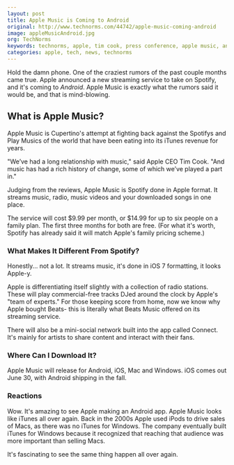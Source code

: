 ```yaml
---
layout: post
title: Apple Music is Coming to Android
original: http://www.technorms.com/44742/apple-music-coming-android
image: appleMusicAndroid.jpg
org: TechNorms
keywords: technorms, apple, tim cook, press conference, apple music, android app, streaming
categories: apple, tech, news, technorms
---
```


Hold the damn phone. One of the craziest rumors of the past couple months came true. Apple announced a new streaming service to take on Spotify, and it's coming to *Android*. Apple Music is exactly what the rumors said it would be, and that is mind-blowing. 

<!--break-->

## What is Apple Music?

Apple Music is Cupertino's attempt at fighting back against the Spotifys and Play Musics of the world that have been eating into its iTunes revenue for years. 

"We’ve had a long relationship with music," said Apple CEO Tim Cook. "And music has had a rich history of change, some of which we’ve played a part in."

Judging from the reviews, Apple Music is Spotify done in Apple format. It streams music, radio, music videos and your downloaded songs in one place. 

The service will cost $9.99 per month, or $14.99 for up to six people on a family plan. The first three months for both are free. (For what it's worth, Spotify has already said it will match Apple's family pricing scheme.)

### What Makes It Different From Spotify? 

Honestly... not a lot. It streams music, it's done in iOS 7 formatting, it looks Apple-y. 

Apple is differentiating itself slightly with a collection of radio stations. These will play commercial-free tracks DJed around the clock by Apple's "team of experts." For those keeping score from home, now we know why Apple bought Beats- this is literally what Beats Music offered on its streaming service. 

There will also be a mini-social network built into the app called Connect. It's mainly for artists to share content and interact with their fans. 

### Where Can I Download It?

Apple Music will release for Android, iOS, Mac and Windows. iOS comes out June 30, with Android shipping in the fall. 

### Reactions

Wow. It's amazing to see Apple making an Android app. Apple Music looks like iTunes all over again. Back in the 2000s Apple used iPods to drive sales of Macs, as there was no iTunes for Windows. The company eventually built iTunes for Windows because it recognized that reaching that audience was more important than selling Macs. 

It's fascinating to see the same thing happen all over again. 
